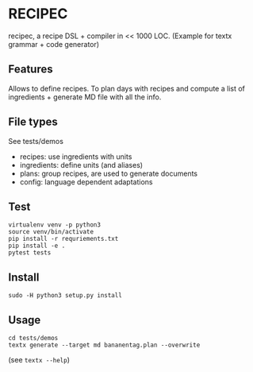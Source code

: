 RECIPEC
========
recipec, a recipe DSL + compiler in << 1000 LOC.
(Example for textx grammar + code generator)

Features
----------
Allows to define recipes. To plan days with recipes and compute a list of ingredients + generate MD file with all the info.

File types
----------
See tests/demos

 * recipes: use ingredients with units
 * ingredients: define units (and aliases)
 * plans: group recipes, are used to generate documents
 * config: language dependent adaptations

Test
---------

    virtualenv venv -p python3
    source venv/bin/activate
    pip install -r requriements.txt
    pip install -e .
    pytest tests


Install
---------

    sudo -H python3 setup.py install


Usage
------

    cd tests/demos
    textx generate --target md bananentag.plan --overwrite
 
(see `textx --help`)
